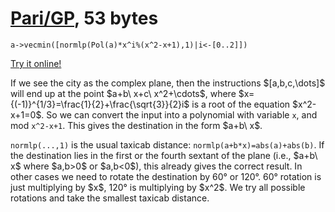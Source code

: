 # [Pari/GP], 53 bytes

    a->vecmin([normlp(Pol(a)*x^i%(x^2-x+1),1)|i<-[0..2]])

[Try it online!][TIO-kwhac5bp]

If we see the city as the complex plane, then the instructions \$[a,b,c,\dots]\$ will end up at the point \$a+b\ x+c\ x^2+\cdots\$, where \$x={(-1)}^{1/3}=\frac{1}{2}+\frac{\sqrt{3}}{2}i\$ is a root of the equation \$x^2-x+1=0\$. So we can convert the input into a polynomial with variable `x`, and mod `x^2-x+1`. This gives the destination in the form \$a+b\ x\$.

`normlp(...,1)` is the usual taxicab distance: `normlp(a+b*x)=abs(a)+abs(b)`. If the destination lies in the first or the fourth sextant of the plane (i.e., \$a+b\ x\$ where \$a,b>0\$ or \$a,b<0\$), this already gives the correct result. In other cases we need to rotate the destination by 60° or 120°. 60° rotation is just multiplying by \$x\$, 120° is multiplying by \$x^2\$. We try all possible rotations and take the smallest taxicab distance.

[Pari/GP]: http://pari.math.u-bordeaux.fr/
[TIO-kwhac5bp]: https://tio.run/##RY3hCsIgFIVf5TIIrqVjWj/XnqH/4kCiheDcRWI46N1NKxgcLt8H93DIRieelCe4ZiuG9XGfXUAdljh7wtvi0bJjGt0B06hEOknGJXu7XuiubZUxLFsiv6EFMQBFF14FmyoNTKXLOGhtypEcanbsOKi/qa/9ovangmcOlzryAQ "Pari/GP – Try It Online"